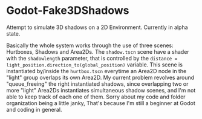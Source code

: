 # Godot-Fake3DShadows
Attempt to simulate 3D shadows on a 2D Environment. Currently in alpha state.

Basically the whole system works through the use of three scenes: Hurtboxes, Shadows and Area2Ds.
The `shadow.tscn` scene have a shader with the `shadowlength` parameter, that is controlled by the `distance = light_position.direction_to(global_position)` variable. This scene is instantiated by/inside the `hurtbox.tscn` everytime an Area2D node in the "light" group overlaps its own Area2D. My current problem revolves around "queue_freeing" the right instantiated shadows, since overlapping two or more "light" Area2Ds instantiates simultaneous shadow scenes, and I'm not able to keep track of each one of them.
Sorry about my code and folder organization being a little janky, That's because I'm still a beginner at Godot and coding in general.
